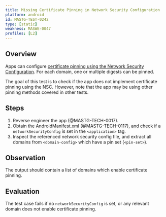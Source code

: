 ```yaml
---
title: Missing Certificate Pinning in Network Security Configuration
platform: android
id: MASTG-TEST-0242
type: [static]
weakness: MASWE-0047
profiles: [L2]
---
```

## Overview

Apps can configure [certificate pinning using the Network Security Configuration]("../../../Document/0x05g-Testing-Network-Communication.md#pinning-via-network-security-configuration-api-24"). For each domain, one or multiple digests can be pinned.

The goal of this test is to check if the app does not implement certificate pinning using the NSC. However, note that the app may be using other pinning methods covered in other tests.

## Steps

1. Reverse engineer the app (@MASTG-TECH-0017).
2. Obtain the AndroidManifest.xml (@MASTG-TECH-0117), and check if a `networkSecurityConfig` is set in the `<application>` tag.
3. Inspect the referenced network security config file, and extract all domains from `<domain-config>` which have a pin set (`<pin-set>`).

## Observation

The output should contain a list of domains which enable certificate pinning.

## Evaluation

The test case fails if no `networkSecurityConfig` is set, or any relevant domain does not enable certificate pinning.
